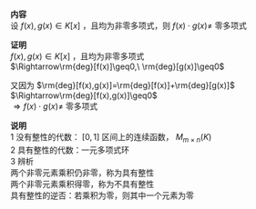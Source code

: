 **内容**  
设 $f(x),g(x)\in K[x]$ ，且均为非零多项式，则 $f(x)\cdot g(x)\neq$ 零多项式  
  
**证明**  
 $f(x),g(x)\in K[x]$ ，且均为非零多项式  
 $\Rightarrow\rm{deg}[f(x)]\geq0,\ \rm{deg}[g(x)]\geq0$  
  
又因为 $\rm{deg}[f(x),g(x)]=\rm{deg}[f(x)]+\rm{deg}[g(x)]$  
 $\Rightarrow\rm{deg}[f(x),g(x)]\geq0$  
 $\Rightarrow f(x)\cdot g(x)\neq$ 零多项式  
  
**说明**  
1 没有整性的代数： $[0,1]$ 区间上的连续函数， $M_{m\times n}(K)$  
2 具有整性的代数：一元多项式环  
3 辨析  
两个非零元素乘积仍非零，称为具有整性  
两个非零元素乘积得零，称为不具有整性  
具有整性的逆否：若乘积为零，则其中一个元素为零  
